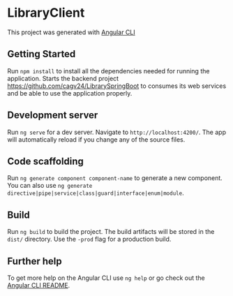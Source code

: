 # LibraryClient

This project was generated with [Angular CLI](https://github.com/angular/angular-cli)

## Getting Started

Run `npm install` to install all the dependencies needed for running the application.
Starts the backend project https://github.com/cagv24/LibrarySpringBoot to consumes its web services and be able to use the application properly.

## Development server

Run `ng serve` for a dev server. Navigate to `http://localhost:4200/`. The app will automatically reload if you change any of the source files.

## Code scaffolding

Run `ng generate component component-name` to generate a new component. You can also use `ng generate directive|pipe|service|class|guard|interface|enum|module`.

## Build

Run `ng build` to build the project. The build artifacts will be stored in the `dist/` directory. Use the `-prod` flag for a production build.

## Further help

To get more help on the Angular CLI use `ng help` or go check out the [Angular CLI README](https://github.com/angular/angular-cli/blob/master/README.md).
